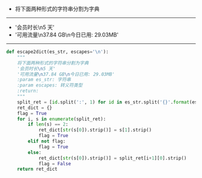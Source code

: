 *   将下面两种形式的字符串分割为字典
------------
* '会员时长\n5 天' 
* '可用流量\n37.84 GB\n今日已用: 29.03MB' 
 ---------------
``` python
def escape2dict(es_str, escapes='\n'):
    """
    将下面两种形式的字符串分割为字典
    '会员时长\n5 天'
    '可用流量\n37.84 GB\n今日已用: 29.03MB'
    :param es_str: 字符串
    :param escapes: 转义符类型
    :return:
    """
    split_ret = [id.split(':', 1) for id in es_str.split('{}'.format(escapes))]
    ret_dict = {}
    flag = True
    for i, s in enumerate(split_ret):
        if len(s) == 2:
            ret_dict[str(s[0]).strip()] = s[1].strip()
            flag = True
        elif not flag:
            flag = True
        else:
            ret_dict[str(s[0]).strip()] = split_ret[i+1][0].strip()
            flag = False
    return ret_dict
```
